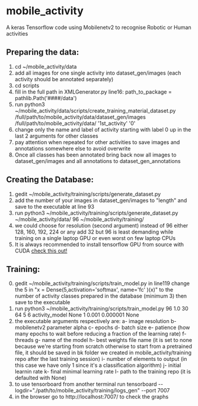 # mobile_activity
A keras Tensorflow code using Mobilenetv2 to recognise Robotic or Human activities

## Preparing the data:
1. cd ~/mobile_activity/data
2. add all images for one single activity into dataset_gen/images (each activity should be annotated separately)
3. cd scripts
4. fill in the full path in XMLGenerator.py line16: path_to_package = pathlib.Path('####/data')
5. run python3 ~/mobile_activity/data/scripts/create_training_material_dataset.py /full/path/to/mobile_activity/data/dataset_gen/images /full/path/to/mobile_activity/data/ '1st_activity' '0'
6. change only the name and label of activity starting with label 0 up in the last 2 arguments for other classes 
7. pay attention when repeated for other activities to save images and annotations somewhere else to avoid overwrite
8. Once all classes has been annotated bring back now all images to dataset_gen/images and all annotations to dataset_gen_annotations 

## Creating the Database:
1. gedit ~/mobile_activity/training/scripts/generate_dataset.py
2. add the number of your images in dataset_gen/images to "length" and save to the executable at line 93
3. run python3 ~/mobile_activity/training/scripts/generate_dataset.py ~/mobile_activity/data/ 96 ~/mobile_activity/training/  
4. we could choose for resolution (second argument) instead of 96 either 128, 160, 192, 224 or any add 32 but 96 is least demanding while training on a single laptop GPU or even worst on few laptop CPUs
5. It is always recommended to install tensorflow GPU from source with CUDA [check this out!](https://github.com/Carmigna/tensorflow)

## Training:
0. gedit ~/mobile_activity/training/scripts/train_model.py in line119 change the 5 in "x = Dense(5,activation='softmax', name='fc' )(x)" to the number of activity classes prepared in the database (minimum 3) then save to the executable
1. run python3 ~/mobile_activity/training/scripts/train_model.py  96 1.0 30 64 5 6 activity_model None 1 0.001 0.000001 None
2. the executable arguments respectively are:
   a- image resolution
   b- mobilenetv2 parameter alpha
   c- epochs
   d- batch size
   e- patience  (how many epochs to wait before reducing a fraction of the learning rate)
   f- threads
   g- name of the model
   h- best weights file name (it is set to none because we're starting from scratch otherwise to start from a pretrained file, it should be saved in bk folder we created in mobile_activity/training repo after the last training session) 
   i- number of elements to output (in this case we have only 1 since it's a classification algorithm)
   j- initial learnin rate
   k- final minimal learning rate
   l- path to the training repo (it is defaulted with None)
3. to use tensorboard from another terminal run tensorboard --logdir="./path/to/mobile_activity/training/logs_gen" --port 7007
4. in the browser go to http://localhost:7007/ to check the graphs
   
